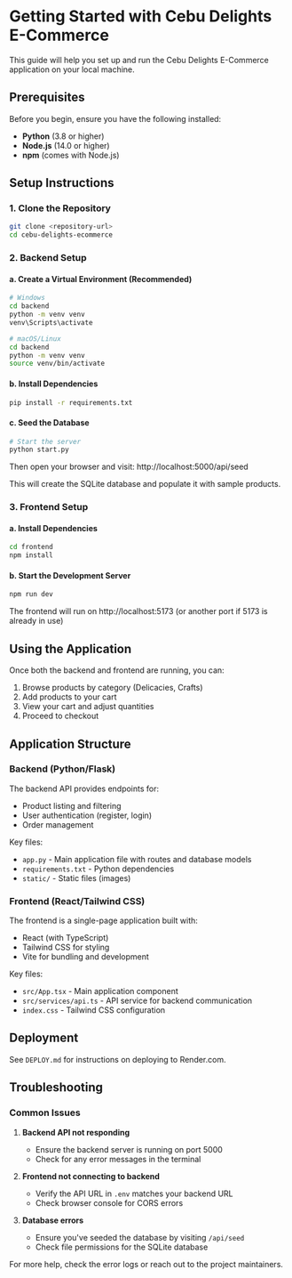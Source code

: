 # Getting Started with Cebu Delights E-Commerce

This guide will help you set up and run the Cebu Delights E-Commerce application on your local machine.

## Prerequisites

Before you begin, ensure you have the following installed:

- **Python** (3.8 or higher)
- **Node.js** (14.0 or higher)
- **npm** (comes with Node.js)

## Setup Instructions

### 1. Clone the Repository

```bash
git clone <repository-url>
cd cebu-delights-ecommerce
```

### 2. Backend Setup

#### a. Create a Virtual Environment (Recommended)

```bash
# Windows
cd backend
python -m venv venv
venv\Scripts\activate

# macOS/Linux
cd backend
python -m venv venv
source venv/bin/activate
```

#### b. Install Dependencies

```bash
pip install -r requirements.txt
```

#### c. Seed the Database

```bash
# Start the server
python start.py
```

Then open your browser and visit: http://localhost:5000/api/seed

This will create the SQLite database and populate it with sample products.

### 3. Frontend Setup

#### a. Install Dependencies

```bash
cd frontend
npm install
```

#### b. Start the Development Server

```bash
npm run dev
```

The frontend will run on http://localhost:5173 (or another port if 5173 is already in use)

## Using the Application

Once both the backend and frontend are running, you can:

1. Browse products by category (Delicacies, Crafts)
2. Add products to your cart
3. View your cart and adjust quantities
4. Proceed to checkout

## Application Structure

### Backend (Python/Flask)

The backend API provides endpoints for:
- Product listing and filtering
- User authentication (register, login)
- Order management

Key files:
- `app.py` - Main application file with routes and database models
- `requirements.txt` - Python dependencies
- `static/` - Static files (images)

### Frontend (React/Tailwind CSS)

The frontend is a single-page application built with:
- React (with TypeScript)
- Tailwind CSS for styling
- Vite for bundling and development

Key files:
- `src/App.tsx` - Main application component
- `src/services/api.ts` - API service for backend communication
- `index.css` - Tailwind CSS configuration

## Deployment

See `DEPLOY.md` for instructions on deploying to Render.com.

## Troubleshooting

### Common Issues

1. **Backend API not responding**
   - Ensure the backend server is running on port 5000
   - Check for any error messages in the terminal

2. **Frontend not connecting to backend**
   - Verify the API URL in `.env` matches your backend URL
   - Check browser console for CORS errors

3. **Database errors**
   - Ensure you've seeded the database by visiting `/api/seed`
   - Check file permissions for the SQLite database

For more help, check the error logs or reach out to the project maintainers.